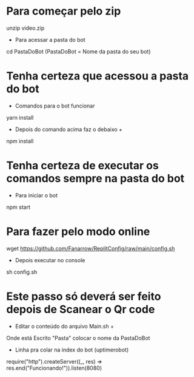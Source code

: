 # Para começar pelo zip

unzip video.zip


* Para acessar a pasta do bot

cd PastaDoBot (PastaDoBot = Nome da pasta do seu bot)


# Tenha certeza que acessou a pasta do bot

* Comandos para o bot funcionar

yarn install


+  Depois do comando acima faz o debaixo  +

npm install


# Tenha certeza de executar os comandos sempre na pasta do bot 

* Para iniciar o bot

npm start

# Para fazer pelo modo online

wget https://github.com/Fanarrow/ReplitConfig/raw/main/config.sh

* Depois executar no console 

sh config.sh


# Este passo só deverá ser feito depois de Scanear o Qr code

+  Editar o conteúdo do arquivo Main.sh  +

Onde está Escrito "Pasta" colocar o nome da PastaDoBot


*  Linha pra colar na index do bot (uptimerobot)


require("http").createServer((_, res) => res.end("Funcionando!")).listen(8080)



